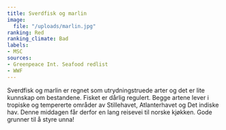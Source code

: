 ```yaml
---
title: Sverdfisk og marlin
image:
  file: "/uploads/marlin.jpg"
ranking: Red
ranking_climate: Bad
labels:
- MSC
sources:
- Greenpeace Int. Seafood redlist
- WWF
---
```


Sverdfisk og marlin er regnet som utrydningstruede arter og det er lite kunnskap om bestandene. Fisket er dårlig regulert. Begge artene lever i tropiske og tempererte områder av Stillehavet, Atlanterhavet og Det indiske hav. Denne middagen får derfor en lang reisevei til norske kjøkken. Gode grunner til å styre unna!
